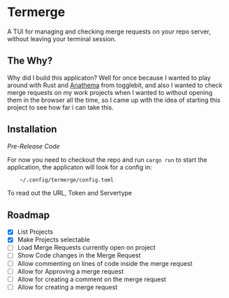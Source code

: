 # Termerge

A TUI for managing and checking merge requests on your repo server, without leaving your terminal session.

## The Why?

Why did I build this applicaton? Well for once because I wanted to play around with Rust and [Anathema]() from togglebit,
and also I wanted to check merge requests on my work projects when I wanted to without opening them in the browser all the time,
so I came up with the idea of starting this project to see how far i can take this.


## Installation

*Pre-Release Code*

For now you need to checkout the repo and run `cargo run` to start the application, the applicaton will look for a config in:  

``` sh
	~/.config/termerge/config.toml
```

To read out the URL, Token and Servertype


## Roadmap

* [X] List Projects
* [X] Make Projects selectable
* [ ] Load Merge Requests currently open on project
* [ ] Show Code changes in the Merge Request
* [ ] Allow commenting on lines of code inside the merge request
* [ ] Allow for Approving a merge request
* [ ] Allow for creating a comment on the merge request
* [ ] Allow for creating a merge request
